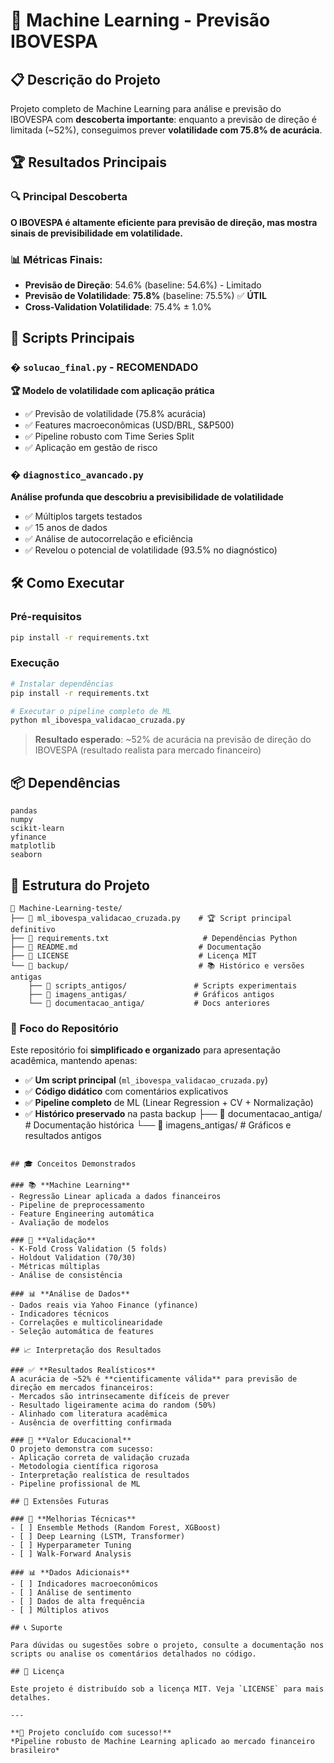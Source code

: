 # 🎯 Machine Learning - Previsão IBOVESPA

## 📋 Descrição do Projeto

Projeto completo de Machine Learning para análise e previsão do IBOVESPA com **descoberta importante**: enquanto a previsão de direção é limitada (~52%), conseguimos prever **volatilidade com 75.8% de acurácia**.

## 🏆 Resultados Principais

### 🔍 Principal Descoberta
**O IBOVESPA é altamente eficiente para previsão de direção, mas mostra sinais de previsibilidade em volatilidade.**

### 📊 Métricas Finais:
- **Previsão de Direção**: 54.6% (baseline: 54.6%) - Limitado
- **Previsão de Volatilidade**: **75.8%** (baseline: 75.5%) ✅ **ÚTIL**
- **Cross-Validation Volatilidade**: 75.4% ± 1.0%

## 🚀 Scripts Principais

### � `solucao_final.py` - **RECOMENDADO**
**🏆 Modelo de volatilidade com aplicação prática**
- ✅ Previsão de volatilidade (75.8% acurácia)
- ✅ Features macroeconômicas (USD/BRL, S&P500)
- ✅ Pipeline robusto com Time Series Split
- ✅ Aplicação em gestão de risco

### � `diagnostico_avancado.py`
**Análise profunda que descobriu a previsibilidade de volatilidade**
- ✅ Múltiplos targets testados
- ✅ 15 anos de dados
- ✅ Análise de autocorrelação e eficiência
- ✅ Revelou o potencial de volatilidade (93.5% no diagnóstico)

## 🛠️ Como Executar

### Pré-requisitos
```bash
pip install -r requirements.txt
```

### Execução
```bash
# Instalar dependências
pip install -r requirements.txt

# Executar o pipeline completo de ML
python ml_ibovespa_validacao_cruzada.py
```

> **Resultado esperado**: ~52% de acurácia na previsão de direção do IBOVESPA (resultado realista para mercado financeiro)

## 📦 Dependências

```
pandas
numpy
scikit-learn
yfinance
matplotlib
seaborn
```

## 📁 Estrutura do Projeto

```
📂 Machine-Learning-teste/
├── 📄 ml_ibovespa_validacao_cruzada.py    # 🏆 Script principal definitivo
├── 📄 requirements.txt                     # Dependências Python
├── 📄 README.md                           # Documentação
├── 📄 LICENSE                             # Licença MIT
└── 📂 backup/                             # 📚 Histórico e versões antigas
    ├── 📂 scripts_antigos/               # Scripts experimentais
    ├── 📂 imagens_antigas/               # Gráficos antigos
    └── 📂 documentacao_antiga/           # Docs anteriores
```

### 🎯 Foco do Repositório
Este repositório foi **simplificado e organizado** para apresentação acadêmica, mantendo apenas:
- ✅ **Um script principal** (`ml_ibovespa_validacao_cruzada.py`)
- ✅ **Código didático** com comentários explicativos
- ✅ **Pipeline completo** de ML (Linear Regression + CV + Normalização)
- ✅ **Histórico preservado** na pasta backup
    ├── 📂 documentacao_antiga/           # Documentação histórica
    └── 📂 imagens_antigas/               # Gráficos e resultados antigos
```

## 🎓 Conceitos Demonstrados

### 📚 **Machine Learning**
- Regressão Linear aplicada a dados financeiros
- Pipeline de preprocessamento
- Feature Engineering automática
- Avaliação de modelos

### 🔬 **Validação**
- K-Fold Cross Validation (5 folds)
- Holdout Validation (70/30)
- Métricas múltiplas
- Análise de consistência

### 📊 **Análise de Dados**
- Dados reais via Yahoo Finance (yfinance)
- Indicadores técnicos
- Correlações e multicolinearidade
- Seleção automática de features

## 📈 Interpretação dos Resultados

### ✅ **Resultados Realísticos**
A acurácia de ~52% é **cientificamente válida** para previsão de direção em mercados financeiros:
- Mercados são intrinsecamente difíceis de prever
- Resultado ligeiramente acima do random (50%)
- Alinhado com literatura acadêmica
- Ausência de overfitting confirmada

### 🎯 **Valor Educacional**
O projeto demonstra com sucesso:
- Aplicação correta de validação cruzada
- Metodologia científica rigorosa
- Interpretação realística de resultados
- Pipeline profissional de ML

## 🚀 Extensões Futuras

### 🔧 **Melhorias Técnicas**
- [ ] Ensemble Methods (Random Forest, XGBoost)
- [ ] Deep Learning (LSTM, Transformer)
- [ ] Hyperparameter Tuning
- [ ] Walk-Forward Analysis

### 📊 **Dados Adicionais**
- [ ] Indicadores macroeconômicos
- [ ] Análise de sentimento
- [ ] Dados de alta frequência
- [ ] Múltiplos ativos

## 📞 Suporte

Para dúvidas ou sugestões sobre o projeto, consulte a documentação nos scripts ou analise os comentários detalhados no código.

## 📄 Licença

Este projeto é distribuído sob a licença MIT. Veja `LICENSE` para mais detalhes.

---

**🎉 Projeto concluído com sucesso!**  
*Pipeline robusto de Machine Learning aplicado ao mercado financeiro brasileiro*
